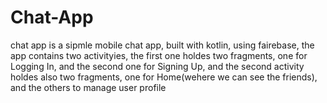 # Chat-App
chat app is a sipmle mobile chat app, built with kotlin, using fairebase, the app contains two activityies, the first one holdes two fragments, one for Logging In, and the second one for Signing Up, and the second activity holdes also two fragments, one for Home(wehere we can see the friends), and the others to manage user profile
